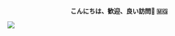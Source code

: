 <p align=center>  <strong> こんにちは、歓迎、良い訪問👋 🇲🇬 </strong> <p>
<img src="https://capsule-render.vercel.app/api?type=waving&color=0:F252E2,100:7C3AED&fontColor=dedede&height=160&section=footer&text=Misaotra%20nitsidika...%20&fontSize=20" />
